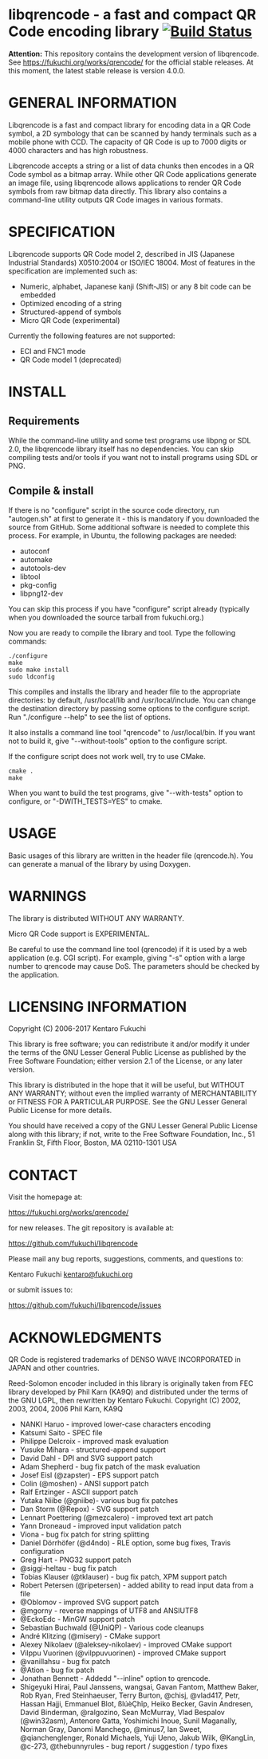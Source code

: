# libqrencode - a fast and compact QR Code encoding library [![Build Status](https://travis-ci.org/fukuchi/libqrencode.png?branch=master)](https://travis-ci.org/fukuchi/libqrencode)

**Attention:** This repository contains the development version of libqrencode. See <https://fukuchi.org/works/qrencode/> for the official stable releases. At this moment, the latest stable release is version 4.0.0.

GENERAL INFORMATION
===================
Libqrencode is a fast and compact library for encoding data in a QR Code symbol,
a 2D symbology that can be scanned by handy terminals such as a mobile phone
with CCD. The capacity of QR Code is up to 7000 digits or 4000 characters and
has high robustness.

Libqrencode accepts a string or a list of data chunks then encodes in a QR Code
symbol as a bitmap array. While other QR Code applications generate an image
file, using libqrencode allows applications to render QR Code symbols from raw
bitmap data directly. This library also contains a command-line utility outputs
QR Code images in various formats.


SPECIFICATION
=============
Libqrencode supports QR Code model 2, described in JIS (Japanese Industrial
Standards) X0510:2004 or ISO/IEC 18004. Most of features in the specification
are implemented such as:

- Numeric, alphabet, Japanese kanji (Shift-JIS) or any 8 bit code can be
  embedded
- Optimized encoding of a string
- Structured-append of symbols
- Micro QR Code (experimental)

Currently the following features are not supported:

- ECI and FNC1 mode
- QR Code model 1 (deprecated)


INSTALL
=======

Requirements
------------
While the command-line utility and some test programs use libpng or SDL 2.0,
the libqrencode library itself has no dependencies. You can skip compiling
tests and/or tools if you want not to install programs using SDL or PNG.

Compile & install
-----------------
If there is no "configure" script in the source code directory, run
"autogen.sh" at first to generate it - this is mandatory if you downloaded the
source from GitHub. Some additional software is needed to complete this
process. For example, in Ubuntu, the following packages are needed:

- autoconf
- automake
- autotools-dev
- libtool
- pkg-config
- libpng12-dev

You can skip this process if you have "configure" script already (typically
when you downloaded the source tarball from fukuchi.org.)

Now you are ready to compile the library and tool. Type the following commands:

```
./configure
make
sudo make install
sudo ldconfig
```

This compiles and installs the library and header file to the appropriate
directories: by default, /usr/local/lib and /usr/local/include. You can change
the destination directory by passing some options to the configure script.
Run "./configure --help" to see the list of options.

It also installs a command line tool "qrencode" to /usr/local/bin. If you want
not to build it, give "--without-tools" option to the configure script.

If the configure script does not work well, try to use CMake.

```
cmake .
make
```

When you want to build the test programs, give "--with-tests" option to
configure, or "-DWITH\_TESTS=YES" to cmake.


USAGE
=====
Basic usages of this library are written in the header file (qrencode.h).
You can generate a manual of the library by using Doxygen.


WARNINGS
========
The library is distributed WITHOUT ANY WARRANTY.

Micro QR Code support is EXPERIMENTAL.

Be careful to use the command line tool (qrencode) if it is used by a web
application (e.g. CGI script). For example, giving "-s" option with a large
number to qrencode may cause DoS. The parameters should be checked by the
application.


LICENSING INFORMATION
=====================
Copyright (C) 2006-2017 Kentaro Fukuchi

This library is free software; you can redistribute it and/or modify it under
the terms of the GNU Lesser General Public License as published by the Free
Software Foundation; either version 2.1 of the License, or any later version.

This library is distributed in the hope that it will be useful, but WITHOUT ANY
WARRANTY; without even the implied warranty of MERCHANTABILITY or FITNESS FOR A
PARTICULAR PURPOSE. See the GNU Lesser General Public License for more details.

You should have received a copy of the GNU Lesser General Public License along
with this library; if not, write to the Free Software Foundation, Inc., 51
Franklin St, Fifth Floor, Boston, MA 02110-1301 USA


CONTACT
=======
Visit the homepage at:

https://fukuchi.org/works/qrencode/

for new releases. The git repository is available at:

https://github.com/fukuchi/libqrencode

Please mail any bug reports, suggestions, comments, and questions to:

Kentaro Fukuchi <kentaro@fukuchi.org>

or submit issues to:

https://github.com/fukuchi/libqrencode/issues


ACKNOWLEDGMENTS
===============
QR Code is registered trademarks of DENSO WAVE INCORPORATED in JAPAN and other
countries.

Reed-Solomon encoder included in this library is originally taken from FEC
library developed by Phil Karn (KA9Q) and distributed under the terms of the
GNU LGPL, then rewritten by Kentaro Fukuchi.
Copyright (C) 2002, 2003, 2004, 2006 Phil Karn, KA9Q

* NANKI Haruo           - improved lower-case characters encoding
* Katsumi Saito         - SPEC file
* Philippe Delcroix     - improved mask evaluation
* Yusuke Mihara         - structured-append support
* David Dahl            - DPI and SVG support patch
* Adam Shepherd         - bug fix patch of the mask evaluation
* Josef Eisl (@zapster) - EPS support patch
* Colin (@moshen)       - ANSI support patch
* Ralf Ertzinger        - ASCII support patch
* Yutaka Niibe (@gniibe)- various bug fix patches
* Dan Storm (@Repox)    - SVG support patch
* Lennart Poettering (@mezcalero)
                        - improved text art patch
* Yann Droneaud         - improved input validation patch
* Viona                 - bug fix patch for string splitting
* Daniel Dörrhöfer (@d4ndo)
                        - RLE option, some bug fixes, Travis configuration
* Greg Hart             - PNG32 support patch
* @siggi-heltau         - bug fix patch
* Tobias Klauser (@tklauser)
                        - bug fix patch, XPM support patch
* Robert Petersen (@ripetersen)
                        - added ability to read input data from a file
* @Oblomov              - improved SVG support patch
* @mgorny               - reverse mappings of UTF8 and ANSIUTF8
* @EckoEdc              - MinGW support patch
* Sebastian Buchwald (@UniQP)
                        - Various code cleanups
* André Klitzing (@misery)
                        - CMake support
* Alexey Nikolaev (@aleksey-nikolaev)
                        - improved CMake support
* Vilppu Vuorinen (@vilppuvuorinen)
                        - improved CMake support
* @vanillahsu           - bug fix patch
* @Ation                - bug fix patch
* Jonathan Bennett      - Addedd "--inline" option to qrencode.
* Shigeyuki Hirai, Paul Janssens, wangsai, Gavan Fantom, Matthew Baker,
  Rob Ryan, Fred Steinhaeuser, Terry Burton, @chisj, @vlad417, Petr,
  Hassan Hajji, Emmanuel Blot, ßlúèÇhîp, Heiko Becker, Gavin Andresen,
  David Binderman, @ralgozino, Sean McMurray, Vlad Bespalov (@win32asm),
  Antenore Gatta, Yoshimichi Inoue, Sunil Maganally, Norman Gray,
  Danomi Manchego, @minus7, Ian Sweet, @qianchenglenger, Ronald Michaels,
  Yuji Ueno, Jakub Wilk, @KangLin, @c-273, @thebunnyrules
                        - bug report / suggestion / typo fixes
